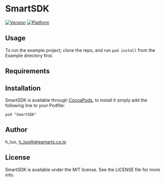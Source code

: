 # SmartSDK

[![Version](http://cocoapod-badges.herokuapp.com/v/SmartSDK/badge.png)](http://cocoadocs.org/docsets/SmartSDK)
[![Platform](http://cocoapod-badges.herokuapp.com/p/SmartSDK/badge.png)](http://cocoadocs.org/docsets/SmartSDK)

## Usage

To run the example project; clone the repo, and run `pod install` from the Example directory first.

## Requirements

## Installation

SmartSDK is available through [CocoaPods](http://cocoapods.org), to install
it simply add the following line to your Podfile:

    pod "SmartSDK"

## Author

h_luo, h_luo@dreamarts.co.jp

## License

SmartSDK is available under the MIT license. See the LICENSE file for more info.


